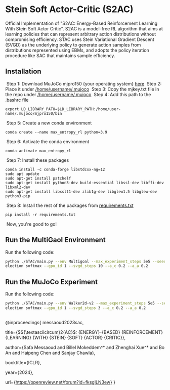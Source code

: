# Stein Soft Actor-Critic (S2AC)
​Official Implementation of "S2AC: Energy-Based Reinforcement Learning With Stein Soft Actor Critic". 
S2AC is a model-free RL algorithm that aims at learning policies that can represent arbitrary action distributions without compromising efficiency. STAC uses Stein Variational Gradient Descent (SVGD) as the underlying policy to generate action samples from distributions represented using EBMs, and adopts the policy iteration procedure like SAC that maintains sample efficiency.
​
​
## Installation
​
Step 1: Download MuJoCo mjpro150 {your operating system} [here](https://www.roboti.us/download.html)
​
Step 2: Place it under [/home/username/.mujoco]()
​
Step 3: Copy the mjkey.txt file in the repo under [/home/username/.mujoco]() 
​
Step 4: Add this path to the .bashrc file
​
```
export LD_LIBRARY_PATH=$LD_LIBRARY_PATH:/home/user-name/.mujoco/mjpro150/bin
```
​
Step 5: Create a new conda environment
​
```
conda create --name max_entropy_rl python=3.9
```
​
Step 6: Activate the conda environment 
​
```
conda activate max_entropy_rl
```
​
Step 7: Install these packages
```
conda install -c conda-forge libstdcxx-ng=12
sudo apt update
sudo apt-get install patchelf
sudo apt-get install python3-dev build-essential libssl-dev libffi-dev libxml2-dev  
sudo apt-get install libxslt1-dev zlib1g-dev libglew1.5 libglew-dev python3-pip
```
​
Step 8: Install the rest of the packages from [requirements.txt]()
​
```
pip install -r requirements.txt
```
​
Now, you're good to go!


## Run the MultiGaol Environment

Run the following code:

```bash
python ./STAC/main.py --env Multigoal --max_experiment_steps 5e5 --seed 33 --actor svgd_nonparam --train_action_selection random --test_action_s
election softmax --gpu_id 1 --svgd_steps 10 --a_c 0.2 --a_a 0.2
```

## Run the MuJoCo Experiment

Run the following code:

```bash
python ./STAC/main.py --env Walker2d-v2 --max_experiment_steps 5e5 --seed 33 --actor svgd_p0_pram --train_action_selection random --test_action_s
election softmax --gpu_id 1 --svgd_steps 3 --a_c 0.2 --a_a 0.2
```
## 
@inproceedings{
messaoud2023sac,

title={\$S{\textasciicircum}2{AC}\$: {ENERGY}-{BASED} {REINFORCEMENT} {LEARNING} {WITH} {STEIN} {SOFT} {ACTOR} {CRITIC}},

author={Safa Messaoud and Billel Mokeddem^* and Zhenghai Xue^* and Bo An and Haipeng Chen and Sanjay Chawla},

booktitle={ICLR},

year={2024},

url={https://openreview.net/forum?id=fksglLN3ew}
}

